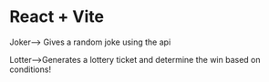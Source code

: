 # React + Vite

Joker--> Gives a random joke using the api

Lotter-->Generates a lottery ticket and determine the win based on conditions!